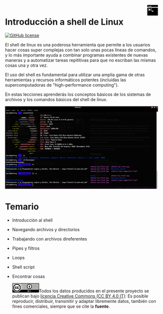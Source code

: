 <Img src='./Img/technology.png' width='7%' align='right'>

# Introducción a shell de Linux 

[![GitHub license](https://img.shields.io/badge/License-Creative%20Commons%20Attribution%204.0%20International-blue)](https://creativecommons.org/licenses/)

El shell de linux es una poderosa herramienta que permite a los usuarios hacer cosas super complejas con tan solo unas pocas líneas de comandos, y lo más importante ayuda a combinar programas existentes de nuevas maneras y a automatizar tareas repititivas para que no escriban las mismas cosas una y otra vez. 

 El uso del shell es fundamental para utilizar una amplia gama de otras herramientas y recursos informáticos potentes (incluidas las supercomputadoras de "high-performance computing").
 
 En estas lecciones aprenderás los conceptos básicos de los sistemas de archivos y los comandos básicos del shell de linux.

![](Img/shell.png)

# Temario
* Introducción al shell 
* Navegando archivos y directorios
* Trabajando con archivos direferentes 
* Pipes y filtros 
* Loops 
* Shell script
* Encontrar cosas 
  
  ![](./Img/istat88x31.png)Todos los datos producidos en el presente proyecto se publican bajo [licencia Creative Commons (CC BY 4.0 IT)](https://creativecommons.org/share-your-work/): Es posible reproducir, distribuir, transmitir y adaptar libremente datos,  también con fines comerciales, siempre que se cite la **fuente**.